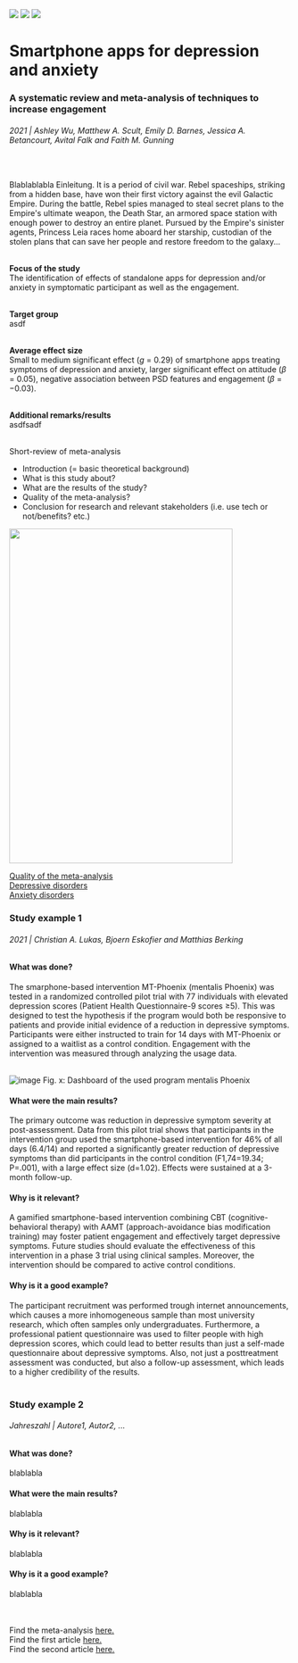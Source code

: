 <img src="https://user-images.githubusercontent.com/102897955/161445546-c87ba866-4d19-45b6-838a-7a3e83556826.PNG">
<img src="https://user-images.githubusercontent.com/102897955/161445754-8a0f5bb1-fb93-4953-84da-dfde02e3867e.png">
<img src="https://user-images.githubusercontent.com/102897955/161445757-7595ec48-8e96-4e85-89d4-37a2f88f0e3d.png">

# Smartphone apps for depression and anxiety
### A systematic review and meta-analysis of techniques to increase engagement
###### 2021 | Ashley Wu, Matthew A. Scult, Emily D. Barnes, Jessica A. Betancourt, Avital Falk and Faith M. Gunning
<br>

Blablablabla Einleitung. It is a period of civil war. Rebel spaceships, striking from a hidden base, have won their first victory against the evil Galactic Empire. During the battle, Rebel spies managed to steal secret plans to the Empire's ultimate weapon, the Death Star, an armored space station with enough power to destroy an entire planet. Pursued by the Empire's sinister agents, Princess Leia races home aboard her starship, custodian of the stolen plans that can save her people and restore freedom to the galaxy... <br> <br>

**Focus of the study** <br>
The identification of effects of standalone apps for depression and/or anxiety in
symptomatic participant as well as the engagement. <br> <br>

**Target group** <br>
asdf <br> <br>

**Average effect size** <br>
Small to medium significant effect (*g* = 0.29) of smartphone apps treating symptoms of depression and anxiety, larger significant effect on attitude (*β* = 0.05), negative association between PSD features and engagement (*β* = −0.03). <br> <br>

**Additional remarks/results** <br>
asdfsadf <br> <br>

Short-review of meta-analysis
- Introduction (= basic theoretical background)
- What is this study about?
- What are the results of the study?
- Quality of the meta-analysis? 
- Conclusion for research and relevant stakeholders (i.e. use tech or not/benefits? etc.)

<img src="https://user-images.githubusercontent.com/102897955/161444921-582ac29f-0aa1-4a61-a2e8-42e97d306b46.png" width="400" height="600">

[Quality of the meta-analysis](https://github.com/amanibrandweiner/Meta_Analysis_Quality/blob/main/README.md) <br>
[Depressive disorders](https://www.msdmanuals.com/professional/psychiatric-disorders/mood-disorders/depressive-disorders) <br>
[Anxiety disorders](https://www.msdmanuals.com/professional/psychiatric-disorders/anxiety-and-stressor-related-disorders/overview-of-anxiety-disorders) <br>

### Study example 1
###### 2021 | Christian A. Lukas, Bjoern Eskofier and Matthias Berking

#### What was done? <br>
The smarphone-based intervention MT-Phoenix (mentalis Phoenix) was tested in a randomized controlled pilot trial with 77 individuals with elevated depression scores (Patient Health Questionnaire-9 scores ≥5). This was designed to test the hypothesis if the program would both be responsive to patients and provide initial evidence of a reduction in depressive symptoms. Participants were either instructed to train for 14 days with MT-Phoenix or assigned to a waitlist as a control condition. Engagement with the intervention was measured through analyzing the usage data. <br>
<br>

![image](https://user-images.githubusercontent.com/102897955/164520278-96982175-a5ad-493c-b40d-572f537cd8d3.png) Fig. x: Dashboard of the used program mentalis Phoenix

#### What were the main results? <br>
The primary outcome was reduction in depressive symptom severity at post-assessment. Data from this pilot trial shows that participants in the intervention group used the smartphone-based intervention for 46% of all days (6.4/14) and reported a significantly greater reduction of depressive symptoms than did participants in the control condition (F1,74=19.34; P=.001), with a large effect size (d=1.02). Effects were sustained at a 3-month follow-up. <br>

#### Why is it relevant? <br>
A gamified smartphone-based intervention combining CBT (cognitive-behavioral therapy) with AAMT (approach-avoidance bias modification training) may foster patient engagement and effectively target depressive symptoms. Future studies should evaluate the effectiveness of this intervention in a phase 3 trial using clinical samples. Moreover, the intervention should be compared to active control conditions. <br>

#### Why is it a good example? <br>
The participant recruitment was performed trough internet announcements, which causes a more inhomogeneous sample than most university research, which often samples only undergraduates. Furthermore, a professional patient questionnaire was used to filter people with high depression scores, which could lead to better results than just a self-made questionnaire about depressive symptoms. Also, not just a posttreatment assessment was conducted, but also a follow-up assessment, which leads to a higher credibility of the results. <br>
<br>

### Study example 2
###### Jahreszahl | Autore1, Autor2, ...

#### What was done? <br>
blablabla <br>

#### What were the main results? <br>
blablabla <br>

#### Why is it relevant? <br>
blablabla <br>

#### Why is it a good example? <br>
blablabla <br>


<br> <br>
Find the meta-analysis [here.](https://www.ncbi.nlm.nih.gov/pmc/articles/PMC7878769/) <br>
Find the first article [here.](https://www.ncbi.nlm.nih.gov/pmc/articles/PMC8335612/) <br>
Find the second article [here.](https://www.youtube.com/watch?v=xvFZjo5PgG0) <br>
